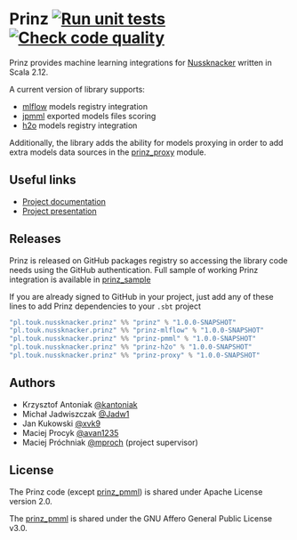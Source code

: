 # Prinz [![Run unit tests](https://github.com/prinz-nussknacker/prinz/actions/workflows/unit_tests.yaml/badge.svg?branch=master)](https://github.com/prinz-nussknacker/prinz/actions/workflows/unit_tests.yaml) [![Check code quality](https://github.com/prinz-nussknacker/prinz/actions/workflows/code_quality.yaml/badge.svg?branch=master)](https://github.com/prinz-nussknacker/prinz/actions/workflows/code_quality.yaml)

Prinz provides machine learning integrations for [Nussknacker](https://github.com/TouK/nussknacker) written in Scala 2.12.

A current version of library supports:
- [mlflow](https://github.com/mlflow/mlflow/) models registry integration
- [jpmml](https://github.com/jpmml) exported models files scoring
- [h2o](https://github.com/h2oai) models registry integration

Additionally, the library adds the ability for models proxying in order to add extra models
data sources in the [prinz_proxy](./prinz_proxy) module.

## Useful links

- [Project documentation](https://prinz-nussknacker.github.io/prinz/)
- [Project presentation](https://prinz-nussknacker.github.io/prinz/presentation.html)

## Releases
Prinz is released on GitHub packages registry so accessing the library
code needs using the GitHub authentication. Full sample of working Prinz
integration is available in [prinz_sample](./prinz_sample)

If you are already signed to GitHub in your project, just add any of these lines
to add Prinz dependencies to your `.sbt` project

```sbt
"pl.touk.nussknacker.prinz" %% "prinz" % "1.0.0-SNAPSHOT"
"pl.touk.nussknacker.prinz" %% "prinz-mlflow" % "1.0.0-SNAPSHOT"
"pl.touk.nussknacker.prinz" %% "prinz-pmml" % "1.0.0-SNAPSHOT"
"pl.touk.nussknacker.prinz" %% "prinz-h2o" % "1.0.0-SNAPSHOT"
"pl.touk.nussknacker.prinz" %% "prinz-proxy" % "1.0.0-SNAPSHOT"
```

## Authors

- Krzysztof Antoniak [@kantoniak](https://github.com/kantoniak)
- Michał Jadwiszczak [@Jadw1](https://github.com/Jadw1)
- Jan Kukowski [@xvk9](https://github.com/xvk9)
- Maciej Procyk [@avan1235](https://github.com/avan1235)
- Maciej Próchniak [@mproch](https://github.com/mproch) (project supervisor)

## License

The Prinz code (except [prinz_pmml](./prinz_pmml)) is shared under Apache License version 2.0.

The [prinz_pmml](./prinz_pmml) is shared under the GNU Affero General Public License v3.0.
